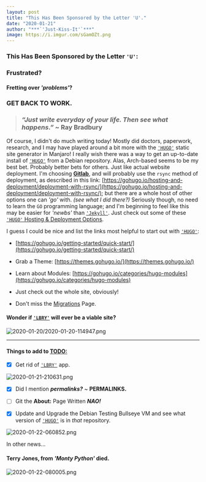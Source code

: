 ```yaml
---
layout: post
title: "This Has Been Sponsored by the Letter 'U'."
date: "2020-01-21"
author: "***`'Just-Kiss-It'`***"
image: https://i.imgur.com/sGamOZt.png
---
```


### This Has Been Sponsored by the Letter `'U'`:
### Frustrated?
#### Fretting over *'problems'*?
### GET BACK TO WORK.
> ### *“Just write everyday of your life. Then see what happens.”* ~ **Ray Bradbury**

Of course, I didn't do much writing today! Mostly did doctors, paperwork, research, and I may have played around a bit more with the [`'HUGO'`](https://gohugo.io/) static site generator in Manjaro! I really wish there was a way to get an up-to-date install of [`'HUGO'`](https://gohugo.io/) from a Debian repository. Alas, Arch-based seems to be my best bet. Probably better bets for others. Just like actual website deployment. I'm choosing [**Gitlab**](https://about.gitlab.com/), and will probably use the `rsync` method of deployment, as described in this link: [https://gohugo.io/hosting-and-deployment/deployment-with-rsync/](https://gohugo.io/hosting-and-deployment/deployment-with-rsync/); but there are a whole host of other options one can *'go'* with. *(see what I did there?)* Seriously though, no need to learn the `GO` programming language; and I'm beginning to feel like this may be easier for *'newbs'* than [`'Jekyll'`](https://jekyllrb.com/). Just check out some of these [`'HUGO'` Hosting & Deployment Options](https://gohugo.io/hosting-and-deployment/).

I guess I could be nice and list the links most helpful to start out with [`'HUGO'`](https://gohugo.io/):

- [https://gohugo.io/getting-started/quick-start/](https://gohugo.io/getting-started/quick-start/)

- Grab a Theme: [https://themes.gohugo.io/](https://themes.gohugo.io/)

- Learn about Modules: [https://gohugo.io/categories/hugo-modules](https://gohugo.io/categories/hugo-modules)

- Just check out the whole site, obviously!

- Don't miss the [Migrations](https://gohugo.io/tools/migrations/) Page.

#### Wonder if [`'LBRY'`](https://lbry.com/) will ever be a viable site?

![2020-01-20/2020-01-20-114947.png](https://i.imgur.com/3Q2kqje.png)

-----

#### Things to add to [TODO:](TODO.md)

- [x] Get rid of [`'LBRY'`](https://lbry.com/) app.

![2020-01-21-210631.png](https://i.imgur.com/xCSLjjg.png)

- [x] Did I mention ***permalinks?*** ~ **PERMALINKS.**

- [ ] Git the **About:** Page Written ***NAO!***

- [x] Update and Upgrade the Debian Testing Bullseye VM and see what version of [`'HUGO'`](https://gohugo.io/) is in *that* repository.

![2020-01-22-060852.png](https://i.imgur.com/rXlagHS.png)

In other news...

#### Terry Jones, from *'Monty Python'* died.

![2020-01-22-080005.png](https://i.imgur.com/u0ribtr.png)
